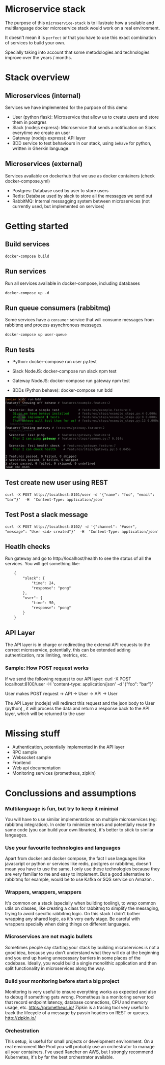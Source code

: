 # Microservice stack

The purpose of this `microservice-stack` is to illustrate how a scalable and multilanguage docker microservice stack would work on a real environment.

It doesn't mean it is `perfect` or that you have to use this exact combination
of services to build your own.

Specially taking into account that some metodologies and technologies improve over the years / months.

# Stack overview

## Microservices (internal)
Services we have implemented for the purpose of this demo

* User (python flask): Microservice that allow us to create users and store them in postgres
* Slack (nodejs express): Microservice that sends a notification on Slack everytime we create an user
* Gateway (nodejs express): API layer
* BDD service to test behaviours in our stack, using `behave` for python, written in Gherkin language.

## Microservices (external)

Services available on dockerhub that we use as docker containers (check docker-compose.yml)

* Postgres: Database used by user to store users
* Redis: Database used by slack to store all the messages we send out
* RabbitMQ: Internal messagging system between microservices (not currently used, but implemented on services)

# Getting started

## Build services

    docker-compose build

## Run services

Run all services available in docker-compose, including databases

    docker-compose up -d

## Run queue consumers (rabbitmq) 

Some services have a `consumer` service that will 
consume messages from rabbitmq and process 
asynchronous messages.

    docker-compose up user-queue

## Run tests

* Python: docker-compose run user py.test
* Slack NodeJS: docker-compose run slack npm test
* Gateway NodeJS: docker-compose run gateway npm test

* BDDs (Python behave): docker-compose run bdd 

![bdd](images/bdd.png)


## Test create new user using REST

    curl -X POST http://localhost:8101/user -d '{"name": "foo", "email": "bar"}'  -H  'Content-Type: application/json'

## Test Post a slack message 

    curl -X POST http://localhost:8102/ -d '{"channel": "#user", "message": "User <id> created"}'  -H  'Content-Type: application/json'

## Heatlh checks

Run gateway and go to http://localhost/health to see the status of all the services. You will get something like:
```
    {
        "slack": {
            "time": 24,
            "response": "pong"
        },
        "user": {
            "time": 50,
            "response": "pong"
        }
    }
```

## API Layer 

The API layer is in charge or redirecting the external API requests to the correct microservice, 
potentially, this can be extended adding authentication, rate limiting, metrics, etc.

### Sample: How POST request works

If we send the following request to our API layer:
    curl -X POST localhost:8100/user -H 'content-type: application/json' -d '{"foo": "bar"}'

User makes POST request -> API -> User -> API -> User

The API Layer (nodejs) will redirect this request and the json body to User (python) , 
it will process the data and return a response back to the API layer, which will be returned to the user

# Missing stuff

* Authentication, potentially implemented in the API layer
* RPC sample 
* Websocket sample 
* Frontend
* Web api documentation
* Monitoring services (prometheus, zipkin)

# Conclussions and assumptions

### Multilanguage is fun, but try to keep it minimal

You will have to use similar implementations on multiple microservices (eg: rabbitmq integration). In order to minimize errors and potentially reuse the same code (you can build your own libraries), it's better to stick to similar languages.

### Use your favourite technologies and languages

Apart from docker and docker compose, the fact I use languages like javascript or python or services like redis, postgres or rabbitmq, doesn't mean you have to use the same.
I only use these technologies because they are very familiar to me and easy to implement. But a good alternative to rabbitmq for example, would be to use Kafka or SQS service on Amazon .

### Wrappers, wrappers, wrappers

It's common on a stack (specially when building tooling), to wrap common utils on classes, like creating a class for rabbitmq to simplify the messaging, trying to avoid specific rabbitmq logic.
 On this stack I didn't bother wrapping any shared logic, as it's very early stage. Be careful with wrappers specially when doing things on different languages.

 ### Microservices are not magic bullets

 Sometimes people say starting your stack by building microservices is not a good idea, because you don't understand what they will do at the beginning and you end up having unnecessary barriers in some places of the codebase. Ideally, you would build a single monolithic application and then split functionality in microservices along the way.

### Build your monitoring before start a big project

Monitoring is very useful to ensure everything works as
expected and also to debug if something gets wrong. 
Prometheus is a monitoring server tool that record endpoint latency, database connections, CPU and memory usage, etc. https://prometheus.io/
Zipkin is a tracing tool very useful to track the lifecycle of a message by passin headers on REST or queues. http://zipkin.io/

### Orchestration
This setup, is useful for small projects or development environment. On a real enviroment like Prod you will probably use an orchestrator to manage all your containers. I've used Rancher on AWS, but I strongly recommend Kubernetes, it's by far the best orchestrator available. 